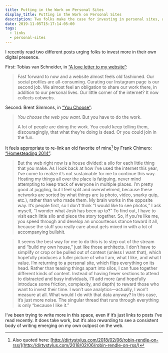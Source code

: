 ```yaml
---
title: Putting in the Work on Personal Sites
display_title: Putting in the Work on Personal Sites
description: Two folks make the case for investing in personal sites, and a callback to an old Frank Chimero post.
date: 2019-11-05T15:17:14-05:00
tags:
  - links
  - personal-sites
---
```


I recently read two different posts urging folks to invest more in their own digital presence.

First: Tobias van Schneider, in [“A love letter to my website”](https://www.vanschneider.com/a-love-letter-to-personal-websites):

> Fast forward to now and a website almost feels old fashioned. Our social profiles are all-consuming. Curating our Instagram page is our second job. We almost feel an obligation to share our work there, in addition to our personal lives. Our little corner of the internet? It now collects cobwebs.

Second: Brent Simmons, in [“You Choose”](https://inessential.com/2019/10/29/you_choose):

> *You choose the web you want*. But you have to do the work.
> 
> A lot of people are doing the work. You could keep telling them, discouragingly, that what they’re doing is dead. Or you could join in the fun.

It feels appropriate to re-link an old favorite of mine[^1] by Frank Chimero: [“Homesteading 2014”](https://www.frankchimero.com/blog/2013/homesteading-2014/):

> But the web right now is a house divided: a silo for each little thing that you make. As I look back at how I’ve used the internet this year, I’ve come to realize it’s not sustainable for me to continue this way. Hosting my things all over the place is fatiguing, never mind attempting to keep track of everyone in multiple places. I’m pretty good at juggling, but I feel split and overwhelmed, because these networks are sorted by what things are (a photo, video, snarky quip, etc.), rather than who made them. My brain works in the opposite way. It’s people first, so I don’t think “I would like to see photos,” I ask myself, “I wonder what Josh has been up to?” To find out, I have to visit each little silo and piece the story together. So, if you’re like me, you speed through and develop an uncourteous stance toward it all, because the stuff you really care about gets mixed in with a lot of accompanying bullshit.

> It seems the best way for me to do this is to step out of the stream and “build my own house,” just like those architects. I don’t have to simplify or crop or be pulled out of context (unless I want that), which hopefully produces a fuller picture of who I am, what I like, and what I value. I’m returning to a personal site, which flips everything on its head. Rather than teasing things apart into silos, I can fuse together different kinds of content. Instead of having fewer sections to attend to distracted and busy individuals, I’ll add more (and hopefully introduce some friction, complexity, and depth) to reward those who want to invest their time. I won’t use analytics—actually, I won’t measure at all. What would I do with that data anyway? In this case, it’s just more noise. The singular thread that runs through everything is only “because I like it.”

I’ve been trying to write more in this space, even if it’s just links to posts I’ve read recently. It does take work, but it’s also rewarding to see a consistent body of writing emerging on my own outpost on the web.

[^1]:	Also quoted here: [http://dirtystylus.com/2018/02/06/robin-rendle-on-rss/](http://dirtystylus.com/2018/02/06/robin-rendle-on-rss/)